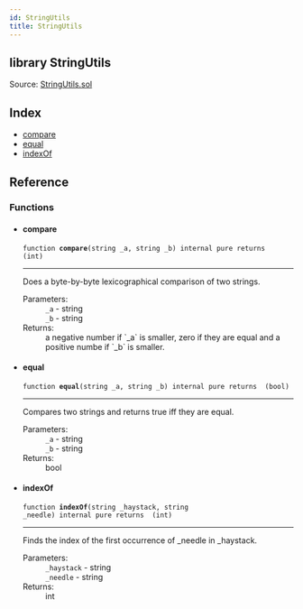 ```yaml
---
id: StringUtils
title: StringUtils
---
```


<div class="contract-doc"><div class="contract"><h2 class="contract-header"><span class="contract-kind">library</span> StringUtils</h2><div class="source">Source: <a href="git+https://github.com/MyBitFoundation/MyBit-Options.tech/blob/v1.0.0/contracts/StringUtils.sol" target="_blank">StringUtils.sol</a></div></div><div class="index"><h2>Index</h2><ul><li><a href="StringUtils.html#compare">compare</a></li><li><a href="StringUtils.html#equal">equal</a></li><li><a href="StringUtils.html#indexOf">indexOf</a></li></ul></div><div class="reference"><h2>Reference</h2><div class="functions"><h3>Functions</h3><ul><li><div class="item function"><span id="compare" class="anchor-marker"></span><h4 class="name">compare</h4><div class="body"><code class="signature">function <strong>compare</strong><span>(string _a, string _b) </span><span>internal </span><span>pure </span><span>returns  (int) </span></code><hr/><div class="description"><p>Does a byte-by-byte lexicographical comparison of two strings.</p></div><dl><dt><span class="label-parameters">Parameters:</span></dt><dd><div><code>_a</code> - string</div><div><code>_b</code> - string</div></dd><dt><span class="label-return">Returns:</span></dt><dd>a negative number if `_a` is smaller, zero if they are equal and a positive numbe if `_b` is smaller.</dd></dl></div></div></li><li><div class="item function"><span id="equal" class="anchor-marker"></span><h4 class="name">equal</h4><div class="body"><code class="signature">function <strong>equal</strong><span>(string _a, string _b) </span><span>internal </span><span>pure </span><span>returns  (bool) </span></code><hr/><div class="description"><p>Compares two strings and returns true iff they are equal.</p></div><dl><dt><span class="label-parameters">Parameters:</span></dt><dd><div><code>_a</code> - string</div><div><code>_b</code> - string</div></dd><dt><span class="label-return">Returns:</span></dt><dd>bool</dd></dl></div></div></li><li><div class="item function"><span id="indexOf" class="anchor-marker"></span><h4 class="name">indexOf</h4><div class="body"><code class="signature">function <strong>indexOf</strong><span>(string _haystack, string _needle) </span><span>internal </span><span>pure </span><span>returns  (int) </span></code><hr/><div class="description"><p>Finds the index of the first occurrence of _needle in _haystack.</p></div><dl><dt><span class="label-parameters">Parameters:</span></dt><dd><div><code>_haystack</code> - string</div><div><code>_needle</code> - string</div></dd><dt><span class="label-return">Returns:</span></dt><dd>int</dd></dl></div></div></li></ul></div></div></div>
